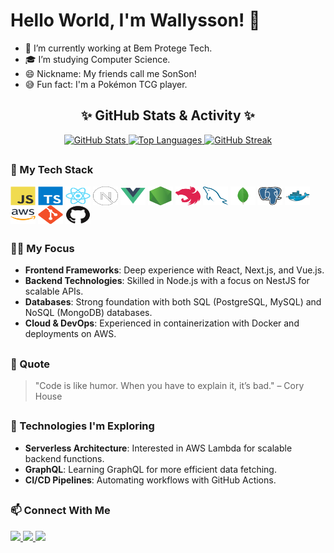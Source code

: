 # Hello World, I'm Wallysson! 👋

- 🔭 I’m currently working at Bem Protege Tech.
- 🎓 I’m studying Computer Science.
- 😄 Nickname: My friends call me SonSon!
- 😅 Fun fact: I'm a Pokémon TCG player.

##

<div align="center">

  <h2>✨ GitHub Stats & Activity ✨</h2>
  
  <a href="https://github.com/Wallysson">
    <img height="180em" src="https://github-readme-stats.vercel.app/api?username=Wallysson&show_icons=true&theme=tokyonight&include_all_commits=true&count_private=true" alt="GitHub Stats"/>
  </a>
  
  <a href="https://github.com/Wallysson">
    <img height="180em" src="https://github-readme-stats.vercel.app/api/top-langs/?username=Wallysson&layout=compact&langs_count=10&theme=tokyonight" alt="Top Languages"/>
  </a>
  
  <a href="https://github.com/Wallysson">
    <img height="180em" src="https://github-readme-streak-stats.herokuapp.com/?user=Wallysson&theme=tokyonight" alt="GitHub Streak"/>
  </a>


</div>

##

### 🚀 My Tech Stack
<div style="display: inline_block">
  <!-- Frontend -->
  <img align="center" alt="Wallysson-JavaScript" height="30" width="40" src="https://github.com/devicons/devicon/raw/master/icons/javascript/javascript-original.svg">
  <img align="center" alt="Wallysson-TypeScript" height="30" width="40" src="https://github.com/devicons/devicon/raw/master/icons/typescript/typescript-original.svg">
  <img align="center" alt="Wallysson-React" height="30" width="40" src="https://github.com/devicons/devicon/raw/master/icons/react/react-original.svg">
  <img align="center" alt="Wallysson-NextJS" height="30" width="40" src="https://github.com/devicons/devicon/raw/master/icons/nextjs/nextjs-line.svg">
  <img align="center" alt="Wallysson-VueJS" height="30" width="40" src="https://github.com/devicons/devicon/raw/master/icons/vuejs/vuejs-original.svg">
  
  <!-- Backend -->
  <img align="center" alt="Wallysson-NodeJS" height="30" width="40" src="https://github.com/devicons/devicon/raw/master/icons/nodejs/nodejs-original.svg">
  <img align="center" alt="Wallysson-NestJS" height="30" width="40" src="https://github.com/devicons/devicon/raw/master/icons/nestjs/nestjs-original.svg">

  <!-- Databases -->
  <img align="center" alt="Wallysson-MySQL" height="30" width="40" src="https://github.com/devicons/devicon/raw/master/icons/mysql/mysql-original.svg">
  <img align="center" alt="Wallysson-MongoDB" height="30" width="40" src="https://github.com/devicons/devicon/raw/master/icons/mongodb/mongodb-original.svg">
  <img align="center" alt="Wallysson-PostgreSQL" height="30" width="40" src="https://github.com/devicons/devicon/raw/master/icons/postgresql/postgresql-original.svg">
  
  <!-- DevOps & Tools -->
  <img align="center" alt="Wallysson-Docker" height="30" width="40" src="https://github.com/devicons/devicon/raw/master/icons/docker/docker-original.svg">
  <img align="center" alt="Wallysson-AWS" height="30" width="40" src="https://github.com/devicons/devicon/raw/master/icons/amazonwebservices/amazonwebservices-original-wordmark.svg">
  <img align="center" alt="Wallysson-Git" height="30" width="40" src="https://github.com/devicons/devicon/raw/master/icons/git/git-original.svg">
  <img align="center" alt="Wallysson-GitHub" height="30" width="40" src="https://github.com/devicons/devicon/raw/master/icons/github/github-original.svg">
</div>

##

### 🧑‍💻 My Focus
- **Frontend Frameworks**: Deep experience with React, Next.js, and Vue.js.
- **Backend Technologies**: Skilled in Node.js with a focus on NestJS for scalable APIs.
- **Databases**: Strong foundation with both SQL (PostgreSQL, MySQL) and NoSQL (MongoDB) databases.
- **Cloud & DevOps**: Experienced in containerization with Docker and deployments on AWS.

##

### 🌱 Quote
> "Code is like humor. When you have to explain it, it’s bad." – Cory House

##

### 🧠 Technologies I'm Exploring
- **Serverless Architecture**: Interested in AWS Lambda for scalable backend functions.
- **GraphQL**: Learning GraphQL for more efficient data fetching.
- **CI/CD Pipelines**: Automating workflows with GitHub Actions.

##

### 📫 Connect With Me
<div>
  <a href="https://www.instagram.com/sonsonlima/" target="_blank">
    <img src="https://img.shields.io/badge/-Instagram-%23E4405F?style=for-the-badge&logo=instagram&logoColor=white" target="_blank">
  </a>
  <a href="mailto:wlc.couto@gmail.com">
    <img src="https://img.shields.io/badge/-Gmail-%23333?style=for-the-badge&logo=gmail&logoColor=white" target="_blank">
  </a>
  <a href="https://www.linkedin.com/in/wallysson-lima-do-couto/" target="_blank">
    <img src="https://img.shields.io/badge/-LinkedIn-%230077B5?style=for-the-badge&logo=linkedin&logoColor=white" target="_blank">
  </a> 
</div>
